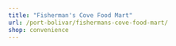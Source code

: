```yaml
---
title: "Fisherman's Cove Food Mart"
url: /port-bolivar/fishermans-cove-food-mart/
shop: convenience
---
```


